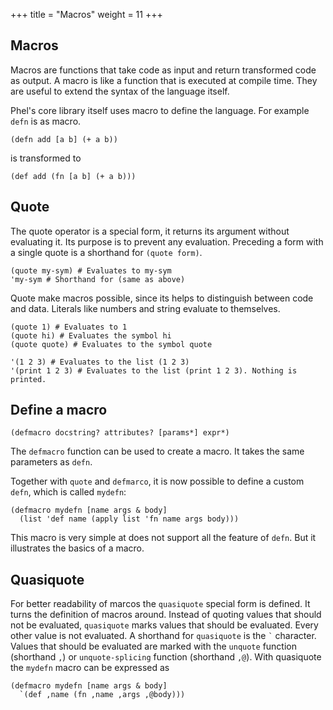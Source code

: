 +++
title = "Macros"
weight = 11
+++

## Macros

Macros are functions that take code as input and return transformed code as output. A macro is like a function that is executed at compile time. They are useful to extend the syntax of the language itself.

Phel's core library itself uses macro to define the language. For example `defn` is as macro.

```phel
(defn add [a b] (+ a b))
```
is transformed to
```phel
(def add (fn [a b] (+ a b)))
```

## Quote

The quote operator is a special form, it returns its argument without evaluating it. Its purpose is to prevent any evaluation. Preceding a form with a single quote is a shorthand for `(quote form)`.

```phel
(quote my-sym) # Evaluates to my-sym
'my-sym # Shorthand for (same as above)
```
Quote make macros possible, since its helps to distinguish between code and data. Literals like numbers and string evaluate to themselves.

```phel
(quote 1) # Evaluates to 1
(quote hi) # Evaluates the symbol hi
(quote quote) # Evaluates to the symbol quote

'(1 2 3) # Evaluates to the list (1 2 3)
'(print 1 2 3) # Evaluates to the list (print 1 2 3). Nothing is printed.
```

## Define a macro

```phel
(defmacro docstring? attributes? [params*] expr*)
```

The `defmacro` function can be used to create a macro. It takes the same parameters as `defn`.

Together with `quote` and `defmarco`, it is now possible to define a custom `defn`, which is called `mydefn`:

```phel
(defmacro mydefn [name args & body]
  (list 'def name (apply list 'fn name args body)))
```
This macro is very simple at does not support all the feature of `defn`. But it illustrates the basics of a macro.

## Quasiquote

For better readability of marcos the `quasiquote` special form is defined. It turns the definition of macros around. Instead of quoting values that should not be evaluated, `quasiquote` marks values that should be evaluated. Every other value is not evaluated. A shorthand for `quasiquote` is the `` ` `` character. Values that should be evaluated are marked with the `unquote` function (shorthand `,`) or `unquote-splicing` function (shorthand `,@`). With quasiquote the `mydefn` macro can be expressed as

```phel
(defmacro mydefn [name args & body]
  `(def ,name (fn ,name ,args ,@body)))
